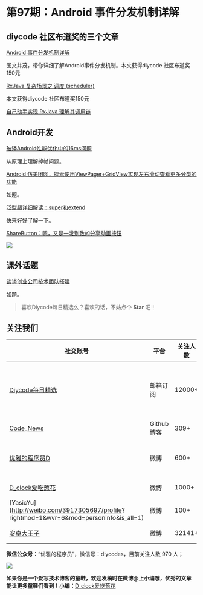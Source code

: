 # 第97期：Android 事件分发机制详解

## diycode 社区布道奖的三个文章

[Android 事件分发机制详解](http://www.diycode.cc/topics/352)

图文并茂，带你详细了解Android事件分发机制。本文获得diycode 社区布道奖150元

[RxJava 复杂场景之 调度 (scheduler)](http://www.diycode.cc/topics/354)

本文获得diycode 社区布道奖150元

[自己动手实现 RxJava 理解其调用链](http://www.diycode.cc/topics/355)

## Android开发

[破译Android性能优化中的16ms问题](http://www.jianshu.com/p/a769a6028e51)

从原理上理解掉帧问题。

[Android 仿美团网，探索使用ViewPager+GridView实现左右滑动查看更多分类的功能](http://blog.csdn.net/qq_20785431/article/details/52528404)

如题。

[泛型超详细解读：super和extend](http://blog.csdn.net/jeffleo/article/details/52250948)

快来好好了解一下。

[ShareButton：嗯，又是一发别致的分享动画按钮](https://github.com/kayan1990/ShareButton)

![](https://github.com/kayan1990/ShareButton/raw/master/ShareButton/gif/sharebutton.gif)

## 课外话题

[谈谈创业公司技术团队搭建](http://mp.weixin.qq.com/s?__biz=MzIyOTQ1ODMyNA==&mid=2247483709&idx=1&sn=1a87355073e791610ace9c25fe91ebfe&chksm=e84329c6df34a0d0ef5574fd430ab23a374ab047b45ba66aaafd35608cd3957b4cef162fc15f&mpshare=1&scene=1&srcid=1012H3jUfM71c4TJbtClCILb&from=groupmessage&isappinstalled=0#wechat_redirect)

如题。

> 喜欢Diycode每日精选么？喜欢的话，不妨点个 **Star** 吧！

## 关注我们

| 社交账号  |  平台  | 关注人数 | 说明 |
| -------- | -------- | -------- | -------- |
| [Diycode每日精选](http://list.qq.com/cgi-bin/qf_invite?id=d469993d2c888e971c0fbb2309c4d84256968386b126b967)|   邮箱订阅  | 12000+ | 每日分享一次Android、iOS、Swfit技术干货  |
| [Code_News](https://github.com/DiyCodes/code_news) |    Github博客  |309+ | 每日邮件推送列表  |
| [优雅的程序员D](http://weibo.com/u/5891258264) |   微博  | 600+ | 官方微博，每日分享开源信息  |
| [D_clock爱吃葱花](http://weibo.com/u/2480694892)  |   微博  | 1000+ | 日报发起人  |
|[YasicYu](http://weibo.com/3917305697/profile? rightmod=1&wvr=6&mod=personinfo&is_all=1)  |   微博  | 100+ | 日报发起人  |
|[安卓大王子](http://weibo.com/apkbus/)   |   微博  | 32141+ | 日报发起人  |



**微信公众号：**“优雅的程序员”，微信号：diycodes，目前关注人数 970 人；

![](http://upload-images.jianshu.io/upload_images/1846413-b42abfa70f909099.jpg?imageMogr2/auto-orient/strip%7CimageView2/2/w/1240)

**如果你是一个爱写技术博客的童鞋，欢迎发稿时在微博@上小编哦，优秀的文章能让更多童鞋们看到！小编：**[D_clock爱吃葱花](http://weibo.com/2480694892/profile?rightmod=1&wvr=6&mod=personinfo&is_all=1)

